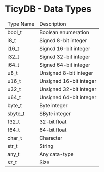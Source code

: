 # TicyDB - Data Types

<table>
  <thead>
    <tr>
      <td>Type Name</td>
      <td>Description</td>
    </tr>
  </thead>
  <tbody>
    <tr>
      <td>bool_t</td>
      <td>Boolean enumeration</td>
    </tr>
    <tr>
      <td>i8_t</td>
      <td>Signed 8-bit integer</td>
    </tr>
    <tr>
      <td>i16_t</td>
      <td>Signed 16-bit integer</td>
    </tr>
    <tr>
      <td>i32_t</td>
      <td>Signed 32-bit integer</td>
    </tr>
    <tr>
      <td>i64_t</td>
      <td>Signed 64-bit integer</td>
    </tr>
    <tr>
      <td>u8_t</td>
      <td>Unsigned 8-bit integer</td>
    </tr>
    <tr>
      <td>u16_t</td>
      <td>Unsigned 16-bit integer</td>
    </tr>
    <tr>
      <td>u32_t</td>
      <td>Unsigned 32-bit integer</td>
    </tr>
    <tr>
      <td>u64_t</td>
      <td>Unsigned 64-bit integer</td>
    </tr>
    <tr>
      <td>byte_t</td>
      <td>Byte integer</td>
    </tr>
    <tr>
      <td>sbyte_t</td>
      <td>SByte integer</td>
    </tr>
    <tr>
      <td>f32_t</td>
      <td>32-bit float</td>
    </tr>
    <tr>
      <td>f64_t</td>
      <td>64-bit float</td>
    </tr>
    <tr>
      <td>char_t</td>
      <td>Character</td>
    </tr>
    <tr>
      <td>str_t</td>
      <td>String</td>
    </tr>
    <tr>
      <td>any_t</td>
      <td>Any data-type</td>
    </tr>
    <tr>
      <td>sz_t</td>
      <td>Size</td>
    </tr>
  </tbody>
</table>
